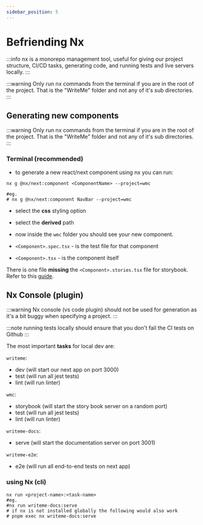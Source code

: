 ```yaml
---
sidebar_position: 5
---
```


# Befriending Nx

:::info
nx is a monorepo management tool, useful for giving our project structure, CI/CD tasks, generating code, and running tests and live servers locally.
:::

:::warning
Only run nx commands from the terminal if you are in the root of the project. That is the "WriteMe" folder and not any of it's sub directories.
:::

## Generating new components

:::warning
Only run nx commands from the terminal if you are in the root of the project. That is the "WriteMe" folder and not any of it's sub directories.
:::

### Terminal (recommended)

- to generate a new react/next component using nx you can run:

```shell
nx g @nx/next:component <ComponentName> --project=wmc

#eg.
# nx g @nx/next:component NavBar --project=wmc
```

- select the **css** styling option
- select the **derived** path



- now inside the `wmc` folder you should see your new component.


- `<Component>.spec.tsx` - is the test file for that component
- `<Component>.tsx` - is the component itself

There is one file **missing** the `<Component>.stories.tsx` file for storybook. Refer to this [guide](/docs/guides/storybook#storybook-stories).

## Nx Console (plugin)

:::warning
Nx console (vs code plugin) should not be used for generation as it's a bit buggy when specifying a project.
:::

:::note
running tests locally should ensure that you don't fail the CI tests on Github
:::



The most important **tasks** for local dev are:

`writeme`:

- dev (will start our next app on port 3000)
- test (will run all jest tests)
- lint (will run linter)

`wmc`:

- storybook (will start the story book server on a random port)
- test (will run all jest tests)
- lint (will run linter)

`writeme-docs`:

- serve (will start the documentation server on port 3001)

`writeme-e2e`:

- e2e (will run all end-to-end tests on next app)

### using Nx (cli)

```shell
nx run <project-name>:<task-name>
#eg.
#nx run writeme-docs:serve
# if nx is not installed globally the following would also work
# pnpm exec nx writeme-docs:serve
```
